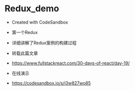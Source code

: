 # Redux_demo
- Created with CodeSandbox
- 第一个Redux    
- 详细讲解了Redux案例的构建过程


- 转载此篇文章
- https://www.fullstackreact.com/30-days-of-react/day-19/
- 在线演示
- https://codesandbox.io/s/j3w827wo85
